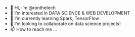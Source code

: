 - 👋 Hi, I’m @ronthetech
- 👀 I’m interested in DATA SCIENCE & WEB DEVELOPMENT
- 🌱 I’m currently learning Spark, TensorFlow
- 💞️ I’m looking to collaborate on data science projects!
- 📫 How to reach me ...

<!---
ronthetech/ronthetech is a ✨ special ✨ repository because its `README.md` (this file) appears on your GitHub profile.
You can click the Preview link to take a look at your changes.
--->
